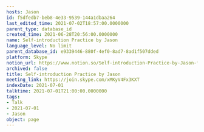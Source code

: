 ```yaml
---
hosts: Jason
id: f5dfedb7-beb8-4e33-9539-144a1dbaa264
last_edited_time: 2021-07-02T18:57:00.0000000
parent_type: database_id
created_time: 2021-06-28T20:56:00.0000000
name: Self-introduction Practice by Jason
language_level: No limit
parent_database_id: e9339446-880f-4ef0-8ad7-8ad1f507dded
platform: Skype
notion_url: https://www.notion.so/Self-introduction-Practice-by-Jason-f5dfedb7beb84e339539144a1dbaa264
archived: false
title: Self-introduction Practice by Jason
meeting_link: https://join.skype.com/xMKyV4Fx3KXT
indexDate: 2021-07-01
talktime: 2021-07-01T21:00:00.0000000
tags:
- Talk
- 2021-07-01
- Jason
object: page
---
```







